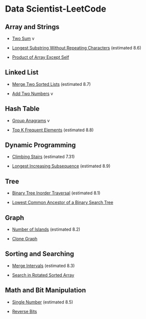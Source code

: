 # Data Scientist-LeetCode

## Array and Strings

- [Two Sum](https://leetcode.com/problems/two-sum/) v

- [Longest Substring Without Repeating Characters](https://leetcode.com/problems/longest-substring-without-repeating-characters/)  (estimated 8.6)

- [Product of Array Except Self](https://leetcode.com/problems/product-of-array-except-self/)

## Linked List

- [Merge Two Sorted Lists](https://leetcode.com/problems/merge-two-sorted-lists/) (estimated 8.7)

- [Add Two Numbers](https://leetcode.com/problems/add-two-numbers/) v

## Hash Table

- [Group Anagrams](https://leetcode.com/problems/group-anagrams/) v

- [Top K Frequent Elements](https://leetcode.com/problems/top-k-frequent-elements/) (estimated 8.8)

## Dynamic Programming

- [Climbing Stairs](https://leetcode.com/problems/climbing-stairs/) (estimated 7.31)

- [Longest Increasing Subsequence](https://leetcode.com/problems/longest-increasing-subsequence/) (estimated 8.9)

## Tree

- [Binary Tree Inorder Traversal](https://leetcode.com/problems/binary-tree-inorder-traversal/) (estimated 8.1)

- [Lowest Common Ancestor of a Binary Search Tree](https://leetcode.com/problems/lowest-common-ancestor-of-a-binary-search-tree/) 

## Graph

- [Number of Islands](https://leetcode.com/problems/number-of-islands/) (estimated 8.2)

- [Clone Graph](https://leetcode.com/problems/clone-graph/)

## Sorting and Searching

- [Merge Intervals](https://leetcode.com/problems/merge-intervals/) (estimated 8.3)

- [Search in Rotated Sorted Array](https://leetcode.com/problems/search-in-rotated-sorted-array/)

## Math and Bit Manipulation

- [Single Number](https://leetcode.com/problems/single-number/) (estimated 8.5)

- [Reverse Bits](https://leetcode.com/problems/reverse-bits/) 
